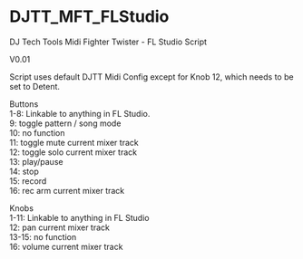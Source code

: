 # DJTT_MFT_FLStudio
DJ Tech Tools Midi Fighter Twister - FL Studio Script

V0.01

Script uses default DJTT Midi Config except for Knob 12, which needs to be set to Detent.

Buttons  
1-8: Linkable to anything in FL Studio.  
9: toggle pattern /  song mode  
10: no function  
11: toggle mute current mixer track  
12: toggle solo current mixer track  
13: play/pause  
14: stop  
15: record  
16: rec arm current mixer track  
  
Knobs  
1-11: Linkable to anything in FL Studio  
12: pan current mixer track  
13-15: no function  
16: volume current mixer track  
